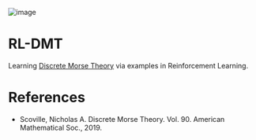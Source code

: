 ![image](https://github.com/jsseely/rlpg/assets/7425776/ff100833-5d6b-4763-869c-523158141590)


# RL-DMT

Learning [Discrete Morse Theory](https://en.wikipedia.org/wiki/Discrete_Morse_theory) via examples in Reinforcement Learning.

# References

* Scoville, Nicholas A. Discrete Morse Theory. Vol. 90. American Mathematical Soc., 2019.